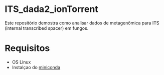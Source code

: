 # ITS_dada2_ionTorrent

Este repositório demostra como analisar dados de metagenômica para ITS (internal transcribed spacer) em fungos.

# Requisitos
* OS Linux
* Instalçao do [miniconda](https://conda.io/projects/conda/en/latest/user-guide/install/index.html) 
